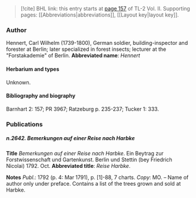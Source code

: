 > [!cite] BHL link: this entry starts at [page 157](https://www.biodiversitylibrary.org/page/33068399) of TL-2 Vol. II.
> Supporting pages: [[Abbreviations|abbreviations]], [[Layout key|layout key]].

### Author

Hennert, Carl Wilhelm (1739-1800), German soldier, building-inspector and forester at Berlin; later specialized in forest insects; lecturer at the "Forstakademie" of Berlin. 
**Abbreviated name**: *Hennert*

#### Herbarium and types

Unknown.

#### Bibliography and biography

Barnhart 2: 157; PR 3967; Ratzeburg p. 235-237; Tucker 1: 333.

### Publications

##### n.2642. Bemerkungen auf einer Reise nach Harbke

**Title**
*Bemerkungen auf einer Reise nach Harbke*. Ein Beytrag zur Forstwissenschaft und Gartenkunst. Berlin und Stettin (bey Friedrich Nicolai) 1792. Oct.
**Abbreviated title**: *Reise Harbke*.

**Notes**
*Publ*.: 1792 (p. 4: Mar 1791), p. \[1\]-88, 7 charts. *Copy*: MO. – Name of author only under preface. Contains a list of the trees grown and sold at Harbke.

